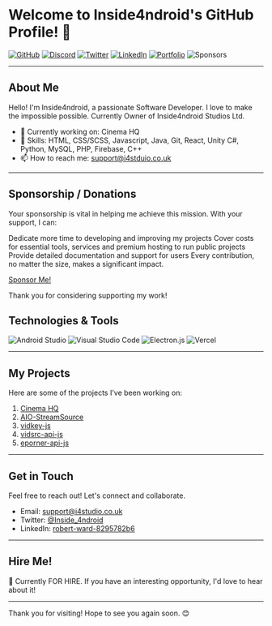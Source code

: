 # Welcome to Inside4ndroid's GitHub Profile! 👋

[![GitHub](https://img.shields.io/github/followers/Inside4ndroid?label=Follow&style=social)](https://github.com/Inside4ndroid)
[![Discord](https://img.shields.io/discord/1254493205466972231?label=Discord&color=purple)](https://discord.gg/ZzhJXWYq)
[![Twitter](https://img.shields.io/twitter/follow/Inside_4ndroid?style=social)](https://twitter.com/Inside_4ndroid)
[![LinkedIn](https://img.shields.io/badge/LinkedIn-Connect-blue)](https://www.linkedin.com/in/robert-ward-8295782b6)
[![Portfolio](https://img.shields.io/badge/Portfolio-View%20My%20Portfolio-green)](https://portfolio.ddns.me/)
![Sponsors](https://img.shields.io/github/sponsors/Inside4ndroid)

---

## About Me

Hello! I'm Inside4ndroid, a passionate Software Developer. I love to make the impossible possible. Currently Owner of Inside4ndroid Studios Ltd.

- 💼 Currently working on: Cinema HQ
- 🌱 Skills: HTML, CSS/SCSS, Javascript, Java, Git, React, Unity C#, Python, MySQL, PHP, Firebase, C++
- 📫 How to reach me: support@i4stduio.co.uk

---

## Sponsorship / Donations

Your sponsorship is vital in helping me achieve this mission. With your support, I can:

Dedicate more time to developing and improving my projects
Cover costs for essential tools, services and premium hosting to run public projects
Provide detailed documentation and support for users
Every contribution, no matter the size, makes a significant impact.

[Sponsor Me!](https://github.com/sponsors/Inside4ndroid)

Thank you for considering supporting my work!

## Technologies & Tools

![Android Studio](https://img.shields.io/badge/Android%20Studio-IDE-brightgreen)
![Visual Studio Code](https://img.shields.io/badge/Visual%20Studio%20Code-IDE-blueviolet)
![Electron.js](https://img.shields.io/badge/Electron.js-Framework-blue)
![Vercel](https://img.shields.io/badge/Vercel-Deployment-orange)

---

## My Projects

Here are some of the projects I've been working on:

1. [Cinema HQ](https://www.cinemahq.app/)
2. [AIO-StreamSource](https://github.com/Inside4ndroid/AIO-StreamSource)
3. [vidkey-js](https://github.com/Inside4ndroid/vidkey-js)
4. [vidsrc-api-js](https://github.com/Inside4ndroid/vidsrc-api-js)
5. [eporner-api-js](https://github.com/Inside4ndroid/eporner-api-js)

---

## Get in Touch

Feel free to reach out! Let's connect and collaborate.

- Email: support@i4studio.co.uk
- Twitter: [@Inside_4ndroid](https://twitter.com/Inside_4ndroid)
- LinkedIn: [robert-ward-8295782b6](https://www.linkedin.com/in/robert-ward-8295782b6)

---

## Hire Me!

👀 Currently FOR HIRE. If you have an interesting opportunity, I'd love to hear about it!

---

Thank you for visiting! Hope to see you again soon. 😊
